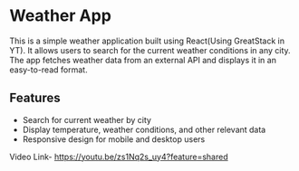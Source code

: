 # Weather App

This is a simple weather application built using React(Using GreatStack in YT). It allows users to search for the current weather conditions in any city. The app fetches weather data from an external API and displays it in an easy-to-read format.

## Features

- Search for current weather by city
- Display temperature, weather conditions, and other relevant data
- Responsive design for mobile and desktop users


Video Link- https://youtu.be/zs1Nq2s_uy4?feature=shared
